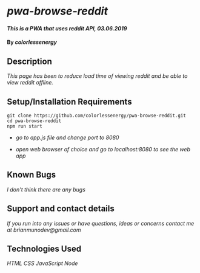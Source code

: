 # _pwa-browse-reddit_

#### _This is a PWA that uses reddit API, 03.06.2019_

#### By _**colorlessenergy**_

## Description

_This page has been to reduce load time of viewing reddit and be able to view reddit offline._

## Setup/Installation Requirements

```node
git clone https://github.com/colorlessenergy/pwa-browse-reddit.git
cd pwa-browse-reddit
npm run start
```
* _go to app.js file and change port to 8080_

* _open web browser of choice and go to localhost:8080 to see the web app_

## Known Bugs

_I don't think there are any bugs_

## Support and contact details

_If you run into any issues or have questions, ideas or concerns contact me at brianmunodev@gmail.com_

## Technologies Used

_HTML_
_CSS_
_JavaScript_
_Node_